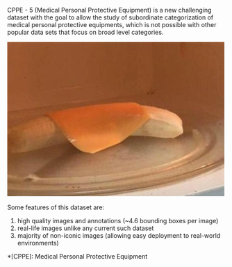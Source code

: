 CPPE - 5 (Medical Personal Protective Equipment) is a new challenging dataset with the goal to allow the study of subordinate categorization of medical personal protective equipments, which is not possible with other popular data sets that focus on broad level categories.

![Cooking at 3am](gordon-ramsay.jpg)

Some features of this dataset are:

1. high quality images and annotations (~4.6 bounding boxes per image)
1. real-life images unlike any current such dataset
1. majority of non-iconic images (allowing easy deployment to real-world environments)

*[CPPE]: Medical Personal Protective Equipment
